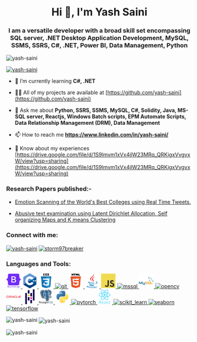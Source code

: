 <h1 align="center">Hi 👋, I'm Yash Saini</h1>
<h3 align="center">I am a versatile developer with a broad skill set encompassing SQL server, .NET Desktop Application Development, MySQL, SSMS, SSRS, C#, .NET, Power BI, Data Management, Python</h3>

<p align="left"> <img src="https://komarev.com/ghpvc/?username=yash-saini&label=Profile%20views&color=0e75b6&style=flat" alt="yash-saini" /> </p>

<p align="left"> <a href="https://github.com/ryo-ma/github-profile-trophy"><img src="https://github-profile-trophy.vercel.app/?username=yash-saini" alt="yash-saini" /></a> </p>

- 🌱 I’m currently learning **C#, .NET**

- 👨‍💻 All of my projects are available at [https://github.com/yash-saini](https://github.com/yash-saini)

- 💬 Ask me about **Python, SSRS, SSMS, MySQL, C#, Solidity, Java, MS-SQL server, Reactjs, Windows Batch scripts, EPM Automate Scripts, Data Relationship Management (DRM), Data Management**

- 📫 How to reach me **https://www.linkedin.com/in/yash-saini/**

- 📄 Know about my experiences [https://drive.google.com/file/d/1S9lmvm1xVx4jlW23MRq_QRKigxVvgvxW/view?usp=sharing](https://drive.google.com/file/d/1S9lmvm1xVx4jlW23MRq_QRKigxVvgvxW/view?usp=sharing)

<h3 align="left">Research Papers published:-</h3>

- [Emotion Scanning of the World's Best Colleges using Real Time Tweets.](https://link.springer.com/chapter/10.1007/978-981-15-5258-8_31?wt_mc=alerts.TOCseries)

- [Abusive text examination using Latent Dirichlet Allocation, Self organizing Maps and K means Clustering](https://ieeexplore.ieee.org/document/9121090)


<h3 align="left">Connect with me:</h3>
<p align="left">
<a href="https://linkedin.com/in/yash-saini" target="blank"><img align="center" src="https://raw.githubusercontent.com/rahuldkjain/github-profile-readme-generator/master/src/images/icons/Social/linked-in-alt.svg" alt="yash-saini" height="30" width="40" /></a>
<a href="https://www.leetcode.com/storm97breaker" target="blank"><img align="center" src="https://raw.githubusercontent.com/rahuldkjain/github-profile-readme-generator/master/src/images/icons/Social/leet-code.svg" alt="storm97breaker" height="30" width="40" /></a>
</p>

<h3 align="left">Languages and Tools:</h3>
<p align="left"> <a href="https://getbootstrap.com" target="_blank" rel="noreferrer"> <img src="https://raw.githubusercontent.com/devicons/devicon/master/icons/bootstrap/bootstrap-plain-wordmark.svg" alt="bootstrap" width="40" height="40"/> </a> <a href="https://www.w3schools.com/cpp/" target="_blank" rel="noreferrer"> <img src="https://raw.githubusercontent.com/devicons/devicon/master/icons/cplusplus/cplusplus-original.svg" alt="cplusplus" width="40" height="40"/> </a> <a href="https://www.w3schools.com/css/" target="_blank" rel="noreferrer"> <img src="https://raw.githubusercontent.com/devicons/devicon/master/icons/css3/css3-original-wordmark.svg" alt="css3" width="40" height="40"/> </a> <a href="https://git-scm.com/" target="_blank" rel="noreferrer"> <img src="https://www.vectorlogo.zone/logos/git-scm/git-scm-icon.svg" alt="git" width="40" height="40"/> </a> <a href="https://www.w3.org/html/" target="_blank" rel="noreferrer"> <img src="https://raw.githubusercontent.com/devicons/devicon/master/icons/html5/html5-original-wordmark.svg" alt="html5" width="40" height="40"/> </a> <a href="https://www.java.com" target="_blank" rel="noreferrer"> <img src="https://raw.githubusercontent.com/devicons/devicon/master/icons/java/java-original.svg" alt="java" width="40" height="40"/> </a> <a href="https://developer.mozilla.org/en-US/docs/Web/JavaScript" target="_blank" rel="noreferrer"> <img src="https://raw.githubusercontent.com/devicons/devicon/master/icons/javascript/javascript-original.svg" alt="javascript" width="40" height="40"/> </a> <a href="https://www.microsoft.com/en-us/sql-server" target="_blank" rel="noreferrer"> <img src="https://www.svgrepo.com/show/303229/microsoft-sql-server-logo.svg" alt="mssql" width="40" height="40"/> </a> <a href="https://www.mysql.com/" target="_blank" rel="noreferrer"> <img src="https://raw.githubusercontent.com/devicons/devicon/master/icons/mysql/mysql-original-wordmark.svg" alt="mysql" width="40" height="40"/> </a> <a href="https://opencv.org/" target="_blank" rel="noreferrer"> <img src="https://www.vectorlogo.zone/logos/opencv/opencv-icon.svg" alt="opencv" width="40" height="40"/> </a> <a href="https://www.oracle.com/" target="_blank" rel="noreferrer"> <img src="https://raw.githubusercontent.com/devicons/devicon/master/icons/oracle/oracle-original.svg" alt="oracle" width="40" height="40"/> </a> <a href="https://pandas.pydata.org/" target="_blank" rel="noreferrer"> <img src="https://raw.githubusercontent.com/devicons/devicon/2ae2a900d2f041da66e950e4d48052658d850630/icons/pandas/pandas-original.svg" alt="pandas" width="40" height="40"/> </a> <a href="https://www.postgresql.org" target="_blank" rel="noreferrer"> <img src="https://raw.githubusercontent.com/devicons/devicon/master/icons/postgresql/postgresql-original-wordmark.svg" alt="postgresql" width="40" height="40"/> </a> <a href="https://www.python.org" target="_blank" rel="noreferrer"> <img src="https://raw.githubusercontent.com/devicons/devicon/master/icons/python/python-original.svg" alt="python" width="40" height="40"/> </a> <a href="https://pytorch.org/" target="_blank" rel="noreferrer"> <img src="https://www.vectorlogo.zone/logos/pytorch/pytorch-icon.svg" alt="pytorch" width="40" height="40"/> </a> <a href="https://reactjs.org/" target="_blank" rel="noreferrer"> <img src="https://raw.githubusercontent.com/devicons/devicon/master/icons/react/react-original-wordmark.svg" alt="react" width="40" height="40"/> </a> <a href="https://scikit-learn.org/" target="_blank" rel="noreferrer"> <img src="https://upload.wikimedia.org/wikipedia/commons/0/05/Scikit_learn_logo_small.svg" alt="scikit_learn" width="40" height="40"/> </a> <a href="https://seaborn.pydata.org/" target="_blank" rel="noreferrer"> <img src="https://seaborn.pydata.org/_images/logo-mark-lightbg.svg" alt="seaborn" width="40" height="40"/> </a> <a href="https://www.tensorflow.org" target="_blank" rel="noreferrer"> <img src="https://www.vectorlogo.zone/logos/tensorflow/tensorflow-icon.svg" alt="tensorflow" width="40" height="40"/> </a> </p>

<p><img align="left" src="https://github-readme-stats.vercel.app/api/top-langs?username=yash-saini&show_icons=true&locale=en&layout=compact" alt="yash-saini" /></p>

<p>&nbsp;<img align="center" src="https://github-readme-stats.vercel.app/api?username=yash-saini&show_icons=true&locale=en" alt="yash-saini" /></p>

<p><img align="center" src="https://github-readme-streak-stats.herokuapp.com/?user=yash-saini&" alt="yash-saini" /></p>
